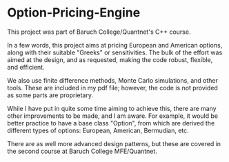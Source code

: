# Option-Pricing-Engine

This project was part of Baruch College/Quantnet's C++ course.

In a few words, this project aims at pricing European and American options, along with their suitable "Greeks" or sensitivities. The bulk of the effort was aimed at the design, and as requested, making the code robust, flexible, and efficient.

We also use finite difference methods, Monte Carlo simulations, and other tools. These are included in my pdf file; however, the code is not provided as some parts are proprietary.

While I have put in quite some time aiming to achieve this, there are many other improvements to be made, and I am aware. For example, it would be better practice to have a base class "Option", from which are derived the different types of options: European, American, Bermudian, etc.

There are as well more advanced design patterns, but these are covered in the second course at Baruch College MFE/Quantnet.
